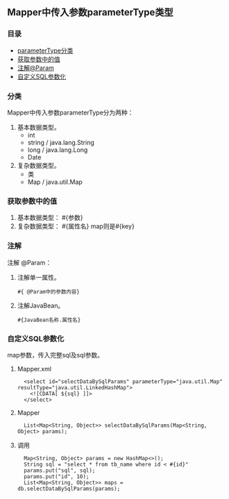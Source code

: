 ## Mapper中传入参数parameterType类型

### 目录
- [parameterType分类](#分类)
- [获取参数中的值](#获取参数中的值)
- [注解@Param](#注解)
- [自定义SQL参数化](#自定义SQL参数化)

### 分类
Mapper中传入参数parameterType分为两种：
1. 基本数据类型。
    - int 
    - string / java.lang.String
    - long / java.lang.Long
    - Date 
2. 复杂数据类型。
    - 类
    - Map / java.util.Map

### 获取参数中的值
1. 基本数据类型： #{参数} 
2. 复杂数据类型： #{属性名} map则是#{key}

### 注解
注解 @Param：
1. 注解单一属性。
    ```text
    #{ @Param中的参数内容}
    ```
2. 注解JavaBean。
    ```text
    #{JavaBean名称.属性名}
    ```

### 自定义SQL参数化

map参数，传入完整sql及sql参数。

1. Mapper.xml
    ```text
      <select id="selectDataBySqlParams" parameterType="java.util.Map" resultType="java.util.LinkedHashMap">
        <![CDATA[ ${sql} ]]>
      </select>
    ```
2. Mapper
    ```text
      List<Map<String, Object>> selectDataBySqlParams(Map<String, Object> params);
    ```
3. 调用
    ```text
      Map<String, Object> params = new HashMap<>();
      String sql = "select * from tb_name where id < #{id}"
      params.put("sql", sql);
      params.put("id", 10);
      List<Map<String, Object>> maps = db.selectDataBySqlParams(params);
    ```
